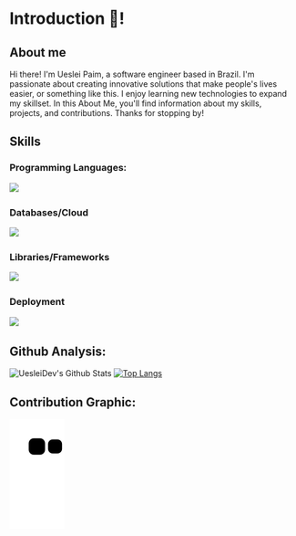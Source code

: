 <!-- Thanks for reading! -->
# Introduction 👋!

## About me

Hi there! I'm Ueslei Paim, a software engineer based in Brazil. I'm passionate about creating innovative solutions that make people's lives easier, or something like this. I enjoy learning new technologies to expand my skillset. In this About Me, you'll find information about my skills, projects, and contributions. Thanks for stopping by!

## Skills

### Programming Languages:

<p>
  <a href="https://skillicons.dev">
    <img src="https://skillicons.dev/icons?i=c,cpp,javascript,python,haxe,bash&perline=3&theme=light" />
  </a>
</p>

### Databases/Cloud

<p>
  <a href="https://skillicons.dev">
    <img src="https://skillicons.dev/icons?i=supabase,firebase,replit,mysql,sqlite,discord&perline=3&theme=light" />
  </a>
</p>

### Libraries/Frameworks

<p>
  <a href="https://skillicons.dev">
    <img src="https://skillicons.dev/icons?i=react,nextjs,vue,nuxtjs,express,flask,tailwindcss,bootstrap,styledcomponents,jquery&perline=3&theme=light" />
  </a>
</p>

### Deployment

<p>
  <a href="https://skillicons.dev">
    <img src="https://skillicons.dev/icons?i=vercel,github,netlify&perline=3&theme=light" />
  </a>
</p>

## Github Analysis:

![UesleiDev's Github Stats](https://github-readme-stats.vercel.app/api?username=uesleibros&show_icons=true&show_owner=true)
[![Top Langs](https://github-readme-stats.vercel.app/api/top-langs/?username=uesleibros&layout=compact)](https://github.com/anuraghazra/github-readme-stats)


## Contribution Graphic:

![snake gif](https://raw.githubusercontent.com/uesleibros/uesleibros/output/github-contribution-grid-snake.svg)
